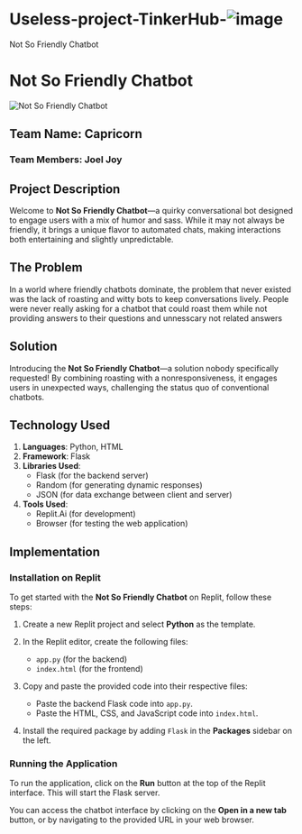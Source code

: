 # Useless-project-TinkerHub-![image](https://github.com/user-attachments/assets/75106df2-258a-4299-81ac-f1eac005d90b)
Not So Friendly Chatbot
# Not So Friendly Chatbot

![Not So Friendly Chatbot](link-to-screenshot)

## Team Name: Capricorn
### Team Members: Joel Joy

## Project Description
Welcome to **Not So Friendly Chatbot**—a quirky conversational bot designed to engage users with a mix of humor and sass. While it may not always be friendly, it brings a unique flavor to automated chats, making interactions both entertaining and slightly unpredictable.

## The Problem
In a world where friendly chatbots dominate, the problem that never existed was the lack of roasting and witty bots to keep conversations lively. People were never really asking for a chatbot that could roast them while not providing answers to their questions and unnesscary not related answers

## Solution
Introducing the **Not So Friendly Chatbot**—a solution nobody specifically requested! By combining roasting with a nonresponsiveness, it engages users in unexpected ways, challenging the status quo of conventional chatbots.

## Technology Used
1. **Languages**: Python, HTML
2. **Framework**: Flask
3. **Libraries Used**:
   - Flask (for the backend server)
   - Random (for generating dynamic responses)
   - JSON (for data exchange between client and server)
4. **Tools Used**:
   - Replit.Ai (for development)
   - Browser (for testing the web application)

## Implementation

### Installation on Replit
To get started with the **Not So Friendly Chatbot** on Replit, follow these steps:

1. Create a new Replit project and select **Python** as the template.

2. In the Replit editor, create the following files:
   - `app.py` (for the backend)
   - `index.html` (for the frontend)

3. Copy and paste the provided code into their respective files:
   - Paste the backend Flask code into `app.py`.
   - Paste the HTML, CSS, and JavaScript code into `index.html`.

4. Install the required package by adding `Flask` in the **Packages** sidebar on the left.

### Running the Application
To run the application, click on the **Run** button at the top of the Replit interface. This will start the Flask server.

You can access the chatbot interface by clicking on the **Open in a new tab** button, or by navigating to the provided URL in your web browser.



